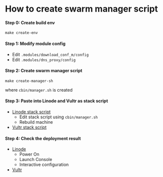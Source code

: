 # How to create swarm manager script

#### Step 0: Create build env
```
make create-env
```

#### Step 1: Modify module config

* Edit `.modules/download_conf_m/config`
* Edit `.modules/dns_proxy/config`

#### Step 2: Create swarm manager script
```
make create-manager-sh
```
where `cbin/manager.sh` is created

#### Step 3: Paste into Linode and Vultr as stack script 
* [Linode stack script](https://manager.linode.com/stackscripts)
  * Edit stack script using `cbin/manager.sh`
  * Rebuild machine
* [Vultr stack script]()

#### Step 4: Check the deployment result
* [Linode](https://cloud.linode.com/dashboard)
  * Power On 
  * Launch Console
  * Interactive configuration
* [Vultr]()


